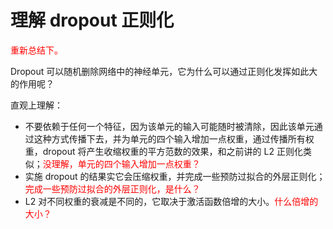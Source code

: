 

# 理解 dropout 正则化

<span style="color:red;">重新总结下。</span>

​Dropout 可以随机删除网络中的神经单元，它为什么可以通过正则化发挥如此大的作用呢？

​直观上理解：

- 不要依赖于任何一个特征，因为该单元的输入可能随时被清除，因此该单元通过这种方式传播下去，并为单元的四个输入增加一点权重，通过传播所有权重，dropout 将产生收缩权重的平方范数的效果，和之前讲的 L2 正则化类似；<span style="color:red;">没理解，单元的四个输入增加一点权重？</span>
- 实施 dropout 的结果实它会压缩权重，并完成一些预防过拟合的外层正则化；<span style="color:red;">完成一些预防过拟合的外层正则化，是什么？</span>
- L2 对不同权重的衰减是不同的，它取决于激活函数倍增的大小。<span style="color:red;">什么倍增的大小？</span>
